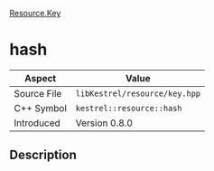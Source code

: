 [Resource.Key](index)
# hash
| Aspect | Value |
| --- | --- |
| Source File | `libKestrel/resource/key.hpp` |
| C++ Symbol | `kestrel::resource::hash` |
| Introduced | Version 0.8.0 |
## Description

